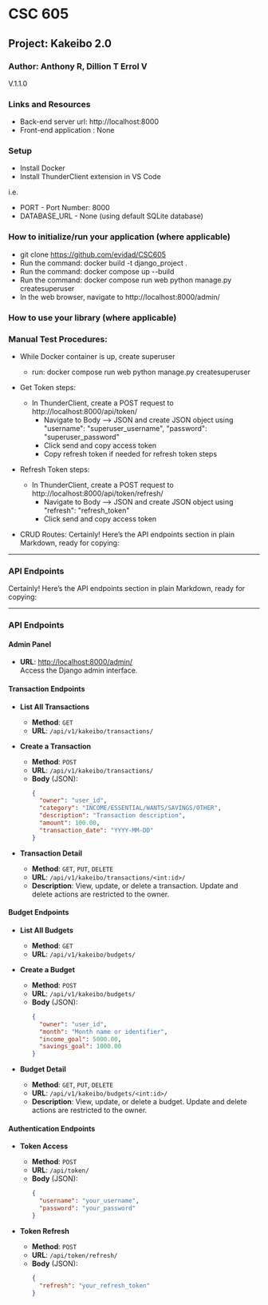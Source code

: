 # CSC 605

## Project: Kakeibo 2.0

### Author: Anthony R, Dillion T Errol V
V.1.1.0

### Links and Resources
- Back-end server url: http://localhost:8000
- Front-end application : None

### Setup
- Install Docker
- Install ThunderClient extension in VS Code

i.e.

- PORT - Port Number: 8000
- DATABASE_URL - None (using default SQLite database)

### How to initialize/run your application (where applicable)

- git clone https://github.com/evidad/CSC605
- Run the command: docker build -t django_project .
- Run the command: docker compose up --build
- Run the command: docker compose run web python manage.py createsuperuser
- In the web browser, navigate to http://localhost:8000/admin/

### How to use your library (where applicable)

### Manual Test Procedures:

- While Docker container is up, create superuser
    - run: docker compose run web python manage.py createsuperuser
- Get Token steps:
    - In ThunderClient, create a POST request to http://localhost:8000/api/token/ 
        - Navigate to Body --> JSON and create JSON object using "username": "superuser_username", "password": "superuser_password" 
        - Click send and copy access token
        - Copy refresh token if needed for refresh token steps
- Refresh Token steps:
    - In ThunderClient, create a POST request to http://localhost:8000/api/token/refresh/ 
        - Navigate to Body --> JSON and create JSON object using "refresh": "refresh_token" 
        - Click send and copy access token

- CRUD Routes:
    Certainly! Here’s the API endpoints section in plain Markdown, ready for copying:

---

### API Endpoints

Certainly! Here’s the API endpoints section in plain Markdown, ready for copying:

---

### API Endpoints

#### Admin Panel
- **URL**: [http://localhost:8000/admin/](http://localhost:8000/admin/)  
  Access the Django admin interface.

#### Transaction Endpoints
- **List All Transactions**
  - **Method**: `GET`
  - **URL**: `/api/v1/kakeibo/transactions/`

- **Create a Transaction**
  - **Method**: `POST`
  - **URL**: `/api/v1/kakeibo/transactions/`
  - **Body** (JSON):
    ```json
    {
      "owner": "user_id",
      "category": "INCOME/ESSENTIAL/WANTS/SAVINGS/OTHER",
      "description": "Transaction description",
      "amount": 100.00,
      "transaction_date": "YYYY-MM-DD"
    }
    ```

- **Transaction Detail**
  - **Method**: `GET`, `PUT`, `DELETE`
  - **URL**: `/api/v1/kakeibo/transactions/<int:id>/`
  - **Description**: View, update, or delete a transaction. Update and delete actions are restricted to the owner.

#### Budget Endpoints
- **List All Budgets**
  - **Method**: `GET`
  - **URL**: `/api/v1/kakeibo/budgets/`

- **Create a Budget**
  - **Method**: `POST`
  - **URL**: `/api/v1/kakeibo/budgets/`
  - **Body** (JSON):
    ```json
    {
      "owner": "user_id",
      "month": "Month name or identifier",
      "income_goal": 5000.00,
      "savings_goal": 1000.00
    }
    ```

- **Budget Detail**
  - **Method**: `GET`, `PUT`, `DELETE`
  - **URL**: `/api/v1/kakeibo/budgets/<int:id>/`
  - **Description**: View, update, or delete a budget. Update and delete actions are restricted to the owner.

#### Authentication Endpoints
- **Token Access**
  - **Method**: `POST`
  - **URL**: `/api/token/`
  - **Body** (JSON):
    ```json
    {
      "username": "your_username",
      "password": "your_password"
    }
    ```

- **Token Refresh**
  - **Method**: `POST`
  - **URL**: `/api/token/refresh/`
  - **Body** (JSON):
    ```json
    {
      "refresh": "your_refresh_token"
    }
    ```
